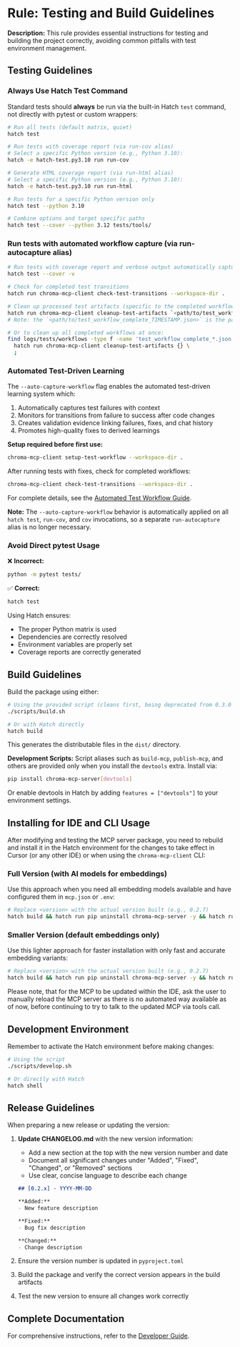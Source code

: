 # Rule: Testing and Build Guidelines

**Description:** This rule provides essential instructions for testing and building the project correctly, avoiding common pitfalls with test environment management.

## Testing Guidelines

### Always Use Hatch Test Command

Standard tests should **always** be run via the built-in Hatch `test` command, not directly with pytest or custom wrappers:

```bash
# Run all tests (default matrix, quiet)
hatch test

# Run tests with coverage report (via run-cov alias)
# Select a specific Python version (e.g., Python 3.10):
hatch -e hatch-test.py3.10 run run-cov

# Generate HTML coverage report (via run-html alias)
# Select a specific Python version (e.g., Python 3.10):
hatch -e hatch-test.py3.10 run run-html

# Run tests for a specific Python version only
hatch test --python 3.10

# Combine options and target specific paths
hatch test --cover --python 3.12 tests/tools/
```

### Run tests with automated workflow capture (via run-autocapture alias)

```bash
# Run tests with coverage report and verbose output automatically captured under the hood
hatch test --cover -v

# Check for completed test transitions
hatch run chroma-mcp-client check-test-transitions --workspace-dir .

# Clean up processed test artifacts (specific to the completed workflow file)
hatch run chroma-mcp-client cleanup-test-artifacts `<path/to/test_workflow_complete_TIMESTAMP.json>`
# Note: the `<path/to/test_workflow_complete_TIMESTAMP.json>` is the path to the test workflow complete file, which is created by the `run-autocapture` alias and needs to be provided as an argument to the `cleanup-test-artifacts` command

# Or to clean up all completed workflows at once:
find logs/tests/workflows -type f -name 'test_workflow_complete_*.json' -exec \
  hatch run chroma-mcp-client cleanup-test-artifacts {} \
  ;
```

### Automated Test-Driven Learning

The `--auto-capture-workflow` flag enables the automated test-driven learning system which:

1. Automatically captures test failures with context
2. Monitors for transitions from failure to success after code changes
3. Creates validation evidence linking failures, fixes, and chat history
4. Promotes high-quality fixes to derived learnings

**Setup required before first use:**

```bash
chroma-mcp-client setup-test-workflow --workspace-dir .
```

After running tests with fixes, check for completed workflows:

```bash
chroma-mcp-client check-test-transitions --workspace-dir .
```

For complete details, see the [Automated Test Workflow Guide](../usage/automated_test_workflow.md).

**Note:** The `--auto-capture-workflow` behavior is automatically applied on all `hatch test`, `run-cov`, and `cov` invocations, so a separate `run-autocapture` alias is no longer necessary.

### Avoid Direct pytest Usage

❌ **Incorrect:**

```bash
python -m pytest tests/
```

✅ **Correct:**

```bash
hatch test
```

Using Hatch ensures:

- The proper Python matrix is used
- Dependencies are correctly resolved
- Environment variables are properly set
- Coverage reports are correctly generated

## Build Guidelines

Build the package using either:

```bash
# Using the provided script (cleans first, being deprecated from 0.3.0 onwards)
./scripts/build.sh

# Or with Hatch directly
hatch build
```

This generates the distributable files in the `dist/` directory.

**Development Scripts:** Script aliases such as `build-mcp`, `publish-mcp`, and others are provided only when you install the `devtools` extra. Install via:

```bash
pip install chroma-mcp-server[devtools]
```

Or enable devtools in Hatch by adding `features = ["devtools"]` to your environment settings.

## Installing for IDE and CLI Usage

After modifying and testing the MCP server package, you need to rebuild and install it in the Hatch environment for the changes to take effect in Cursor (or any other IDE) or when using the `chroma-mcp-client` CLI:

### Full Version (with AI models for embeddings)

Use this approach when you need all embedding models available and have configured them in `mcp.json` or `.env`:

```bash
# Replace <version> with the actual version built (e.g., 0.2.7)
hatch build && hatch run pip uninstall chroma-mcp-server -y && hatch run pip install 'dist/chroma_mcp_server-<version>-py3-none-any.whl[full,dev]'
```

### Smaller Version (default embeddings only)

Use this lighter approach for faster installation with only fast and accurate embedding variants:

```bash
# Replace <version> with the actual version built (e.g., 0.2.7)
hatch build && hatch run pip uninstall chroma-mcp-server -y && hatch run pip install 'dist/chroma_mcp_server-<version>-py3-none-any.whl[client,dev]'
```

Please note, that for the MCP to be updated within the IDE, ask the user to manually reload the MCP server as there is no automated way available as of now, before continuing to try to talk to the updated MCP via tools call.

## Development Environment

Remember to activate the Hatch environment before making changes:

```bash
# Using the script
./scripts/develop.sh

# Or directly with Hatch
hatch shell
```

## Release Guidelines

When preparing a new release or updating the version:

1. **Update CHANGELOG.md** with the new version information:
   - Add a new section at the top with the new version number and date
   - Document all significant changes under "Added", "Fixed", "Changed", or "Removed" sections
   - Use clear, concise language to describe each change

    ```markdown
    ## [0.2.x] - YYYY-MM-DD

    **Added:**
    - New feature description

    **Fixed:**
    - Bug fix description

    **Changed:**
    - Change description
    ```

2. Ensure the version number is updated in `pyproject.toml`
3. Build the package and verify the correct version appears in the build artifacts
4. Test the new version to ensure all changes work correctly

## Complete Documentation

For comprehensive instructions, refer to the [Developer Guide](../developer_guide.md).
